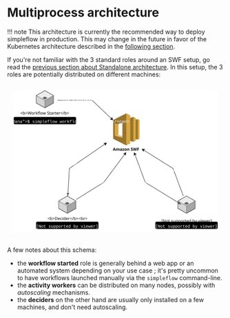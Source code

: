Multiprocess architecture
=========================

!!! note
    This architecture is currently the recommended way to deploy simpleflow in
    production. This may change in the future in favor of the Kubernetes
    architecture described in the [following section](/kubernetes/).

If you're not familiar with the 3 standard roles around an SWF setup, go read the
[previous section about Standalone architecture](standalone/). In this setup, the
3 roles are potentially distributed on different machines:

<div style="text-align:center; padding:15px;">
  <img src="/../schemas/simpleflow_architecture_multiprocessing.svg" title="Multiprocess Architecture">
</div>

A few notes about this schema:

- the **workflow started** role is generally behind a web app or an automated system depending on your
  use case ; it's pretty uncommon to have workflows launched manually via the `simpleflow` command-line.
- the **activity workers** can be distributed on many nodes, possibly with *autoscaling* mechanisms.
- the **deciders** on the other hand are usually only installed on a few machines, and don't need
  autoscaling.
